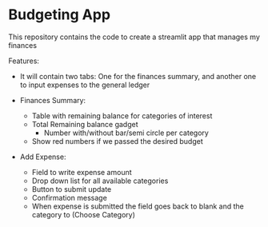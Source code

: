 # Budgeting App
This repository contains the code to create a streamlit app that manages my finances

Features:
- It will contain two tabs: One for the finances summary, and another one to input expenses to the general ledger

- Finances Summary:
  - Table with remaining balance for categories of interest
  - Total Remaining balance gadget
    - Number with/without bar/semi circle per category
  - Show red numbers if we passed the desired budget

- Add Expense:
  - Field to write expense amount
  - Drop down list for all available categories
  - Button to submit update
  - Confirmation message
  - When expense is submitted the field goes back to blank and the category to (Choose Category)
